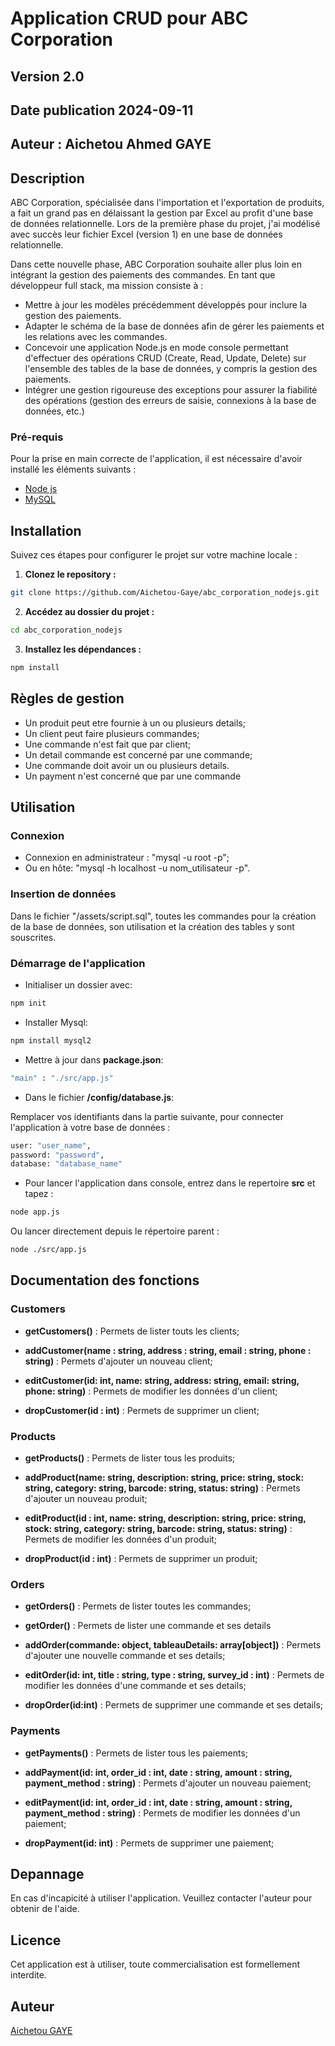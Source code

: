 # Application CRUD pour ABC Corporation

## Version 2.0

## Date publication 2024-09-11

## Auteur : Aichetou Ahmed GAYE

## Description

ABC Corporation, spécialisée dans l'importation et l'exportation de produits, a fait un grand pas en délaissant la gestion par Excel au profit d'une base de données relationnelle. Lors de la première phase du projet, j'ai modélisé avec succès leur fichier Excel (version 1) en une base de données relationnelle.

Dans cette nouvelle phase, ABC Corporation souhaite aller plus loin en intégrant la gestion des paiements des commandes. En tant que développeur full stack, ma mission consiste à :

- Mettre à jour les modèles précédemment développés pour inclure la gestion des paiements.
- Adapter le schéma de la base de données afin de gérer les paiements et les relations avec les commandes.
- Concevoir une application Node.js en mode console permettant d'effectuer des opérations CRUD (Create, Read, Update, Delete) sur l'ensemble des tables de la base de données, y compris la gestion des paiements.
- Intégrer une gestion rigoureuse des exceptions pour assurer la fiabilité des opérations (gestion des erreurs de saisie, connexions à la base de données, etc.)

### Pré-requis

Pour la prise en main correcte de l'application, il est nécessaire d'avoir installé les éléments suivants :

- [Node js](https://nodejs.com/)
- [MySQL](https://www.mysql.com/)

## Installation 

Suivez ces étapes pour configurer le projet sur votre machine locale :

1. **Clonez le repository :**

```bash
git clone https://github.com/Aichetou-Gaye/abc_corporation_nodejs.git
```

2. **Accédez au dossier du projet :**

```bash
cd abc_corporation_nodejs
```

3. **Installez les dépendances :**

```bash
npm install
```

## Règles de gestion

- Un produit peut etre fournie à un ou plusieurs details;
- Un client peut faire plusieurs commandes;
- Une commande n'est fait que par client;
- Un detail commande est concerné par une commande;
- Une commande doit avoir un ou plusieurs details.
- Un payment n'est concerné que par une commande

## Utilisation

### Connexion

- Connexion en administrateur : "mysql -u root -p";
- Ou en hôte: "mysql -h localhost -u nom_utilisateur -p".

### Insertion de données

Dans le fichier "/assets/script.sql", toutes les commandes pour la création de la base de données, son utilisation et la création des tables y sont souscrites.

### Démarrage de l'application

- Initialiser un dossier avec:
```bash
npm init
```

- Installer  Mysql:

```bash
npm install mysql2
```

- Mettre à jour dans **package.json**:

```bash
"main" : "./src/app.js"
```

- Dans le fichier **/config/database.js**:

Remplacer vos identifiants dans la partie suivante, pour connecter l'application à votre base de données :

```bash
user: "user_name",
password: "password",
database: "database_name"
```

- Pour lancer l'application dans console, entrez dans le repertoire **src** et tapez :

```bash
node app.js
```
Ou lancer directement depuis le répertoire parent :

```bash
node ./src/app.js
```

## Documentation des fonctions 

### Customers

- **getCustomers()** : Permets de lister touts les clients;

- **addCustomer(name : string, address : string, email : string, phone : string)** : 
Permets d'ajouter un nouveau client;

- **editCustomer(id: int, name: string, address: string, email: string, phone: string)** : 
Permets de modifier les données d'un client;

- **dropCustomer(id : int)** : 
Permets de supprimer un client;

### Products

- **getProducts()** : Permets de lister tous les produits;

- **addProduct(name: string, description: string, price: string, stock: string, category: string, barcode: string, status: string)** : 
Permets d'ajouter un nouveau produit;

- **editProduct(id : int, name: string, description: string, price: string, stock: string, category: string, barcode: string, status: string)** : 
Permets de modifier les données d'un produit;

- **dropProduct(id : int)** : 
Permets de supprimer un produit;

### Orders

- **getOrders()** : Permets de lister toutes les commandes;

- **getOrder()** : Permets de lister une commande et ses details

- **addOrder(commande: object, tableauDetails: array[object])** : 
Permets d'ajouter une nouvelle commande et ses details;

- **editOrder(id: int, title : string, type : string, survey_id : int)** : 
Permets de modifier les données d'une commande et ses details;

- **dropOrder(id:int)** : 
Permets de supprimer une commande et ses details;

### Payments

- **getPayments()** : Permets de lister tous les paiements;

- **addPayment(id: int, order_id : int, date : string, amount : string, payment_method : string)** : 
Permets d'ajouter un nouveau paiement;

- **editPayment(id: int, order_id : int, date : string, amount : string, payment_method : string)** : 
Permets de modifier les données d'un paiement;

- **dropPayment(id: int)** : 
Permets de supprimer une paiement;


## Depannage 

En cas d'incapicité à utiliser l'application. Veuillez contacter l'auteur pour obtenir de l'aide.

## Licence 

Cet application est à utiliser, toute commercialisation est formellement interdite.

## Auteur 

[Aichetou GAYE](https://github.com/Aichetou-Gaye)


